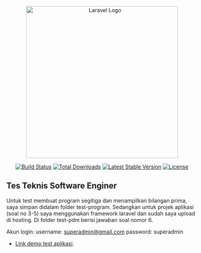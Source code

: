 <p align="center"><a href="https://laravel.com" target="_blank"><img src="https://raw.githubusercontent.com/laravel/art/master/logo-lockup/5%20SVG/2%20CMYK/1%20Full%20Color/laravel-logolockup-cmyk-red.svg" width="400" alt="Laravel Logo"></a></p>

<p align="center">
<a href="https://github.com/laravel/framework/actions"><img src="https://github.com/laravel/framework/workflows/tests/badge.svg" alt="Build Status"></a>
<a href="https://packagist.org/packages/laravel/framework"><img src="https://img.shields.io/packagist/dt/laravel/framework" alt="Total Downloads"></a>
<a href="https://packagist.org/packages/laravel/framework"><img src="https://img.shields.io/packagist/v/laravel/framework" alt="Latest Stable Version"></a>
<a href="https://packagist.org/packages/laravel/framework"><img src="https://img.shields.io/packagist/l/laravel/framework" alt="License"></a>
</p>

## Tes Teknis Software Enginer

Untuk test membuat program segitiga dan menampilkan bilangan prima, saya simpan didalam folder test-program. Sedangkan untuk projek aplikasi (soal no 3-5) saya menggunakan framework laravel dan sudah saya upload di hosting. Di folder test-pdm berisi jawaban soal nomor 6.

Akun login:
username: superadmin@gmail.com
password: superadmin

- [Link demo test aplikasi](https://sisi-test.caraguna.com/).
